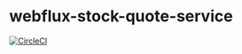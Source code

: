 # webflux-stock-quote-service

[![CircleCI](https://circleci.com/gh/abalzan/webflux-stock-quote-service.svg?style=svg)](https://circleci.com/gh/abalzan/webflux-stock-quote-service)

